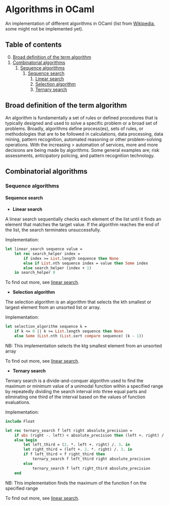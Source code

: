
# Algorithms in OCaml

An implementation of different algorithms in OCaml (list from [Wikipedia](https://en.wikipedia.org/wiki/List_of_algorithms), some might not be implemented yet).

## Table of contents
0. [Broad definition of the term algorithm](#broad-definition-of-the-term-algorithm)
1. [Combinatorial algorithms](#combinatorial-algorithms)
   1. [Sequence algorithms](#sequence-algorithms)
      1. [Sequence search](#sequence-search)
         1. [Linear search](#linear-search)
         2. [Selection algorithm](#selection-algorithm)
         3. [Ternary search](#ternary-search)

## Broad definition of the term algorithm

An algorithm is fundamentally a set of rules or defined procedures that is typically designed and used to solve a specific problem or a broad set of problems.
Broadly, algorithms define process(es), sets of rules, or methodologies that are to be followed in calculations, data processing, data mining, pattern recognition, automated reasoning or other problem-solving operations. With the increasing > automation of services, more and more decisions are being made by algorithms. Some general examples are; risk assessments, anticipatory policing, and pattern recognition technology.

## Combinatorial algorithms

### Sequence algorithms

#### Sequence search
- <a name="linear-search"></a><b>Linear search</b>

A linear search sequentially checks each element of the list until it finds an element that matches the target value. If the algorithm reaches the end of the list, the search terminates unsuccessfully.

Implementation:
```ocaml
let linear_search sequence value =
    let rec search_helper index =
        if index >= List.length sequence then None
        else if List.nth sequence index = value then Some index
        else search_helper (index + 1)
    in search_helper 0
```

To find out more, see [linear search](https://github.com/Kresqle/ocaml-algos/tree/main/Combinatorial%20algorithms/Sequence%20algorithms/Sequence%20search#linear-search).

- <a name="selection-algorithm"></a><b>Selection algorithm</b>

The selection algorithm is an algorithm that selects the kth smallest or largest element from an unsorted list or array. 

Implementation:
```ocaml
let selection_algorithm sequence k =
    if k <= 0 || k >= List.length sequence then None
    else Some (List.nth (List.sort compare sequence) (k - 1))
```
NB: This implementation selects the ktg smallest element from an unsorted array

To find out more, see [linear search](https://github.com/Kresqle/ocaml-algos/tree/main/Combinatorial%20algorithms/Sequence%20algorithms/Sequence%20search#selection-algorithm).

- <a name="ternary-search"></a><b>Ternary search</b>

Ternary search is a divide-and-conquer algorithm used to find the maximum or minimum value of a unimodal function within a specified range by repeatedly dividing the search interval into three equal parts and eliminating one third of the interval based on the values of function evaluations.

Implementation:
```ocaml
include Float

let rec ternary_search f left right absolute_precision =
    if abs (right -. left) < absolute_precision then (left +. right) /. 2.
    else begin
        let left_third = (2. *. left +. right) /. 3. in
        let right_third = (left +. 2. *. right) /. 3. in
        if f left_third < f right_third then
            ternary_search f left_third right absolute_precision
        else
            ternary_search f left right_third absolute_precision
    end
```
NB: This implementation finds the maximum of the function f on the specified range

To find out more, see [linear search](https://github.com/Kresqle/ocaml-algos/tree/main/Combinatorial%20algorithms/Sequence%20algorithms/Sequence%20search#ternary-search).
